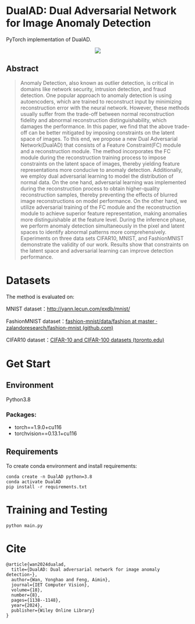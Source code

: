 # DualAD: Dual Adversarial Network for Image Anomaly Detection

PyTorch implementation of DualAD.

<center><img src="https://img.ziuch.top/i/2024/05/13/12toyau.webp"></center>

## Abstract

>Anomaly Detection, also known as outlier detection, is critical in domains like network security, intrusion detection, and fraud detection. One popular approach to anomaly detection is using autoencoders, which are trained to reconstruct input by minimizing reconstruction error with the neural network. However, these methods usually suffer from the trade-off between normal reconstruction fidelity and abnormal reconstruction distinguishability, which damages the performance. In this paper, we find that the above trade-off can be better mitigated by imposing constraints on the latent space of images. To this end, we propose a new Dual Adversarial Network(DualAD) that consists of a Feature Constraint(FC) module and a reconstruction module. The method incorporates the FC module during the reconstruction training process to impose constraints on the latent space of images, thereby yielding feature representations more conducive to anomaly detection. Additionally, we employ dual adversarial learning to model the distribution of normal data. On the one hand, adversarial learning was implemented during the reconstruction process to obtain higher-quality reconstruction samples, thereby preventing the effects of blurred image reconstructions on model performance. On the other hand, we utilize adversarial training of the FC module and the reconstruction module to achieve superior feature representation, making anomalies more distinguishable at the feature level. During the inference phase, we perform anomaly detection simultaneously in the pixel and latent spaces to identify abnormal patterns more comprehensively. Experiments on three data sets CIFAR10, MNIST, and FashionMNIST demonstrate the validity of our work. Results show that constraints on the latent space and adversarial learning can improve detection performance.

# Datasets

The method is evaluated on:

MNIST dataset：http://yann.lecun.com/exdb/mnist/

FashionMNIST dataset：[fashion-mnist/data/fashion at master · zalandoresearch/fashion-mnist (github.com)](https://github.com/zalandoresearch/fashion-mnist/tree/master/data/fashion)

CIFAR10 dataset：[CIFAR-10 and CIFAR-100 datasets (toronto.edu)](http://www.cs.toronto.edu/~kriz/cifar.html)

# Get Start

## Environment
Python3.8

### Packages:
- torch==1.9.0+cu116
- torchvision==0.13.1+cu116

## Requirements
To create conda environment and install requirements:
```
conda create -n DualAD python=3.8
conda activate DualAD
pip install -r requirements.txt
```

# Training and Testing 
```
python main.py
```

# Cite
```
@article{wan2024dualad,
  title={DualAD: Dual adversarial network for image anomaly detection⋆},
  author={Wan, Yonghao and Feng, Aimin},
  journal={IET Computer Vision},
  volume={18},
  number={8},
  pages={1138--1148},
  year={2024},
  publisher={Wiley Online Library}
}
```
